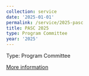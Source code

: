 ```yaml
---
collection: service
date: '2025-01-01'
permalink: /service/2025-pasc
title: PASC 2025
type: Program Committee
year: '2025'
---
```


Type: Program Committee

[More information](https://pasc25.pasc-conference.org/.)
